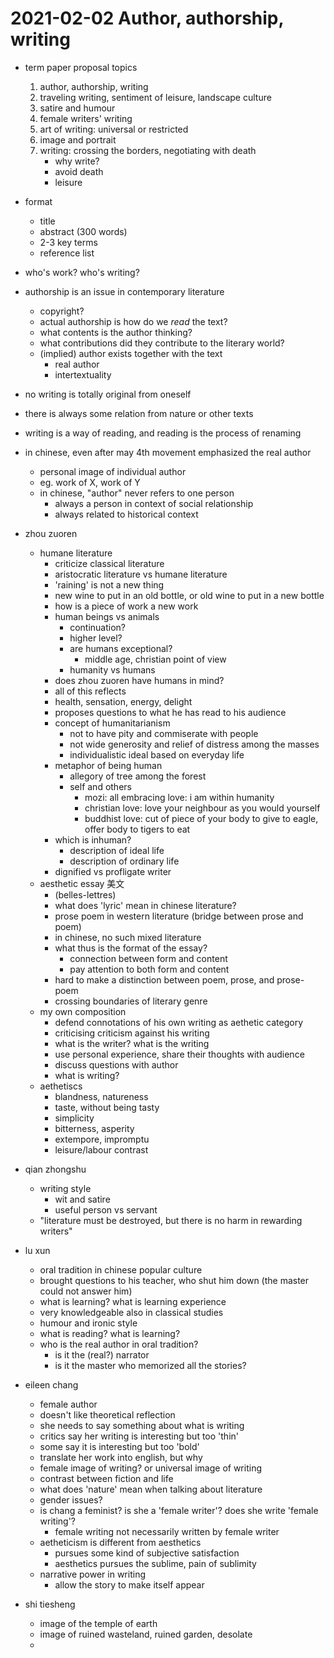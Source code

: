 # 2021-02-02 Author, authorship, writing

* term paper proposal topics
  1. author, authorship, writing
  2. traveling writing, sentiment of leisure, landscape culture
  3. satire and humour
  4. female writers' writing
  5. art of writing: universal or restricted
  6. image and portrait
  7. writing: crossing the borders, negotiating with death
     * why write? 
     * avoid death
     * leisure 
* format
  * title
  * abstract (300 words)
  * 2-3 key terms
  * reference list 

* who's work? who's writing?
* authorship is an issue in contemporary literature
  * copyright?
  * actual authorship is how do we _read_ the text?
  * what contents is the author thinking? 
  * what contributions did they contribute to the literary world?
  * (implied) author exists together with the text
    * real author
    * intertextuality
* no writing is totally original from oneself
* there is always some relation from nature or other texts
* writing is a way of reading, and reading is the process of renaming
* in chinese, even after may 4th movement emphasized the real author
  * personal image of individual author
  * eg. work of X, work of Y
  * in chinese, "author" never refers to one person
    * always a person in context of social relationship
    * always related to historical context
 
* zhou zuoren
  * humane literature
    * criticize classical literature
    * aristocratic literature vs humane literature
    * 'raining' is not a new thing
    * new wine to put in an old bottle, or old wine to put in a new bottle
    * how is a piece of work a new work
    * human beings vs animals
      * continuation?
      * higher level?
      * are humans exceptional?
        * middle age, christian point of view
      * humanity vs humans
    * does zhou zuoren have humans in mind?
    * all of this reflects
    * health, sensation, energy, delight
    * proposes questions to what he has read to his audience
    * concept of humanitarianism
      * not to have pity and commiserate with people
      * not wide generosity and relief of distress among the masses
      * individualistic ideal based on everyday life
    * metaphor of being human
      * allegory of tree among the forest
      * self and others
        * mozi: all embracing love: i am within humanity
        * christian love: love your neighbour as you would yourself
        * buddhist love: cut of piece of your body to give to eagle, offer body to tigers to eat
    * which is inhuman?
      * description of ideal life
      * description of ordinary life
    * dignified vs profligate writer
  * aesthetic essay 美文
    * (belles-lettres)
    * what does 'lyric' mean in chinese literature?
    * prose poem in western literature (bridge between prose and poem)
    * in chinese, no such mixed literature
    * what thus is the format of the essay?
      * connection between form and content
      * pay attention to both form and content
    * hard to make a distinction between poem, prose, and prose-poem
    * crossing boundaries of literary genre
  * my own composition
    * defend connotations of his own writing as aethetic category
    * criticising criticism against his writing
    * what is the writer? what is the writing
    * use personal experience, share their thoughts with audience
    * discuss questions with author
    * what is writing?
  * aethetiscs
    * blandness, natureness
    * taste, without being tasty
    * simplicity
    * bitterness, asperity
    * extempore, impromptu
    * leisure/labour contrast
* qian zhongshu
  * writing style
    * wit and satire
    * useful person vs servant
  * "literature must be destroyed, but there is no harm in rewarding writers"
* lu xun
  * oral tradition in chinese popular culture
  * brought questions to his teacher, who shut him down (the master could not answer him)
  * what is learning? what is learning experience
  * very knowledgeable also in classical studies
  * humour and ironic style
  * what is reading? what is learning? 
  * who is the real author in oral tradition?
    * is it the (real?) narrator
    * is it the master who memorized all the stories?
* eileen chang
  * female author
  * doesn't like theoretical reflection
  * she needs to say something about what is writing
  * critics say her writing is interesting but too 'thin'
  * some say it is interesting but too 'bold'
  * translate her work into english, but why
  * female image of writing? or universal image of writing
  * contrast between fiction and life
  * what does 'nature' mean when talking about literature
  * gender issues?
  * is chang a feminist? is she a 'female writer'? does she write 'female writing'?
    * female writing not necessarily written by female writer
  * aetheticism is different from aesthetics
    * pursues some kind of subjective satisfaction
    * aesthetics pursues the sublime, pain of sublimity
  * narrative power in writing
    * allow the story to make itself appear
* shi tiesheng
  * image of the temple of earth
  * image of ruined wasteland, ruined garden, desolate
  * 